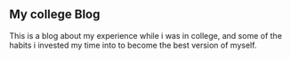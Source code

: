 ## My college Blog 
This is a blog about my experience while i was in college, and some of the habits i invested my time into to become the best version of myself.
